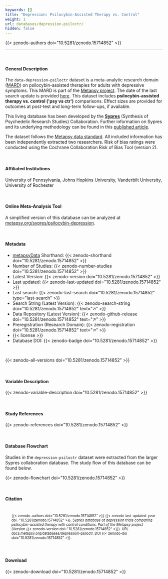 ```yaml
---
keywords: []
title: "Depression: Psilocybin-Assisted Therapy vs. Control"
weight: 1
url: databases/depression-psiloctr/
hidden: false
---
```

{{< zenodo-authors doi="10.5281/zenodo.15714852" >}}

***

<br>

#### General Description

The `data-depression-psiloctr` dataset is a meta-analytic research domain ([MARD](https://docs.metapsy.org/uploads/ebmental-2022-300509.pdf)) 
on psilocybin-assisted therapies for adults with depressive symptoms. 
This MARD is part of the  [Metapsy project](https://www.metapsy.org/). 
The date of the last search update is provided [here](https://github.com/metapsy-project/data-depression-psiloctr/blob/master/metadata/last_search.txt). 
This dataset includes **psilocybin-assisted therapy vs. control ('psy vs ctr')** comparisons. Effect sizes are provided for outcomes at post-test and long-term follow-ups, if available. 

This living database has been developed by the [**Sypres**](https://sypres.io/) (Synthesis of Psychedelic Research Studies) Collaboration. Further information on Sypres and its underlying methodology can be found in this  [published article](https://sypres.io/assets/pdfs/natmh2025.pdf).

The dataset follows the [Metapsy data standard](https://docs.metapsy.org/data-preparation/format/). All included information has been independently extracted two researchers. Risk of bias ratings were conducted using the Cochrane Collaboration Risk of Bias Tool (version 2). 


<br>

#### Affiliated Institutions

University of Pennsylvania, Johns Hopkins University, Vanderbilt University, University of Rochester

<br>

#### Online Meta-Analysis Tool

A simplified version of this database can be analyzed at [metapsy.org/sypres/psilocybin-depression](https://www.metapsy.org/sypres/psilocybin-depression).

<br>

#### Metadata

* <a href="https://data.metapsy.org" target="_blank">metapsyData</a> Shorthand: {{< zenodo-shorthand doi="10.5281/zenodo.15714852" >}}
* Number of Studies: {{< zenodo-number-studies doi="10.5281/zenodo.15714852" >}}
* Latest Version: {{< zenodo-version doi="10.5281/zenodo.15714852" >}}
* Last updated: {{< zenodo-last-updated doi="10.5281/zenodo.15714852" >}}
* Last search: {{< zenodo-last-search doi="10.5281/zenodo.15714852" type="last-search" >}}
* Search String (Latest Version): {{< zenodo-search-string doi="10.5281/zenodo.15714852" text="↗" >}}
* Data Repository (Latest Version): {{< zenodo-github-release doi="10.5281/zenodo.15714852" text="↗" >}}
* Preregistration (Research Domain): {{< zenodo-registration doi="10.5281/zenodo.15714852" text="↗" >}}
* {{< license >}}
* Database DOI: {{< zenodo-badge doi="10.5281/zenodo.15714852" >}}

<br>

{{< zenodo-all-versions doi="10.5281/zenodo.15714852" >}}

<br>

#### Variable Description

{{< zenodo-variable-description doi="10.5281/zenodo.15714852" >}}

<br>

#### Study References

{{< zenodo-references doi="10.5281/zenodo.15714852" >}}

<br>

#### Database Flowchart

Studies in the `depression-psiloctr` dataset were extracted from the larger Sypres collaboration database. The study flow of this database can be found below.

{{< zenodo-flowchart doi="10.5281/zenodo.15714852" >}}


<br>

#### Citation

<div class="citation" style='background-color: var(--body-color); padding: 20px 20px 20px 20px; font-size: 80%; -webkit-filter: grayscale(100%); filter: grayscale(100%);'>
{{< zenodo-authors doi="10.5281/zenodo.15714852" >}}
{{< zenodo-last-updated-year doi="10.5281/zenodo.15714852" >}}.
<i>Sypres database of depression trials comparing psilocybin-assisted therapy with control conditions. Part of the Metapsy project </i>
(Version {{< zenodo-version doi="10.5281/zenodo.15714852" >}}).
URL docs.metapsy.org/databases/depression-psiloctr.
DOI {{< zenodo-doi doi="10.5281/zenodo.15714852" >}}.
</div>

<br>

#### Download

{{< zenodo-download doi="10.5281/zenodo.15714852" >}}

<br></br>